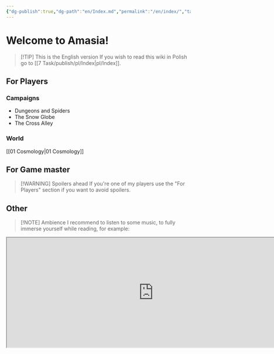 ```yaml
---
{"dg-publish":true,"dg-path":"en/Index.md","permalink":"/en/index/","tags":["gardenEntry"],"created":"2025-02-11T14:57:13.890+01:00","updated":"2025-02-26T17:05:04.685+01:00"}
---
```



# Welcome to Amasia!
> [!TIP] This is the English version
> If you wish to read this wiki in Polish go to [[7 Task/publish/pl/Index\|pl/Index]].

## For Players
### Campaigns
- Dungeons and Spiders 
- The Snow Globe
- The Cross Alley

### World
[[01 Cosmology\|01 Cosmology]]

## For Game master
> [!WARNING] Spoilers ahead
> If you're one of my players use the "For Players" section if you want to avoid spoilers.

## Other
> [!NOTE] Ambience
> I recommend to listen to some music, to fully immerse yourself while reading, for example: 
<iframe src="https://embed.tidal.com/albums/52661671" width="800" height="300" allow="encrypted-media" sandbox="allow-same-origin allow-scripts allow-forms allow-popups" title="TIDAL Embed Player" />
